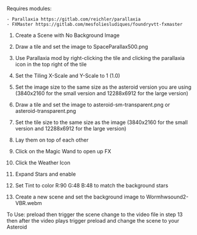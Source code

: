 Requires modules:

	- Parallaxia https://gitlab.com/reichler/parallaxia
	- FXMaster https://gitlab.com/mesfoliesludiques/foundryvtt-fxmaster



1. Create a Scene with No Background Image

2. Draw a tile and set the image to SpaceParallax500.png

3. Use Parallaxia mod by right-clicking the tile and clicking the parallaxia icon in the top right of the tile

4. Set the Tiling X-Scale and Y-Scale to 1 (1.0)

5. Set the image size to the same size as the asteroid version you are using (3840x2160 for the small version and 12288x6912 for the large version)

6. Draw a tile and set the image to asteroid-sm-transparent.png or asteroid-transparent.png

7. Set the tile size to the same size as the image (3840x2160 for the small version and 12288x6912 for the large version)

8. Lay them on top of each other

9. Click on the Magic Wand to open up FX

10. Click the Weather Icon

11. Expand Stars and enable

12. Set Tint to color R:90 G:48 B:48 to match the background stars

13. Create a new scene and set the background image to Wormhwsound2-VBR.webm


To Use: preload then trigger the scene change to the video file in step 13 then after the video plays trigger preload and change the scene to your Asteroid